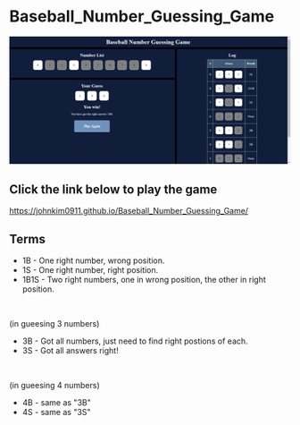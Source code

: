 # Baseball_Number_Guessing_Game
<img src="https://github.com/JohnKim0911/Baseball_Number_Guessing_Game/blob/main/screenshot.png?raw=true" alt="Screenshot of the game">

## Click the link below to play the game
<a href="https://johnkim0911.github.io/Baseball_Number_Guessing_Game/" target="_blank">https://johnkim0911.github.io/Baseball_Number_Guessing_Game/</a>

## Terms
- 1B - One right number, wrong position.
- 1S - One right number, right position.
- 1B1S - Two right numbers, one in wrong position, the other in right position.
<br>

(in gueesing 3 numbers)
- 3B - Got all numbers, just need to find right postions of each.
- 3S - Got all answers right!
<br>

(in gueesing 4 numbers)
- 4B - same as "3B"
- 4S - same as "3S"
